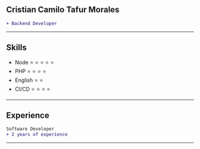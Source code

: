 ## Cristian Camilo Tafur Morales

```diff
+ Backend Developer
```
---
## Skills

- Node     :star: :star: :star: :star: :star:
- PHP      :star: :star: :star: :star: 
- English  :star: :star: 
- CI/CD    :star: :star: :star: :star:

---

## Experience

  ```diff
  Software Developer
  + 2 years of experience
  ```
---
 
